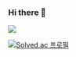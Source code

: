 ### Hi there 👋
<img src="https://img.shields.io/badge/tistory-#000000?style=for-the-badge&logo=tistory&logoColor=white">


[![Solved.ac
프로필](http://mazassumnida.wtf/api/v2/generate_badge?boj=leejoonh8406)](https://solved.ac/leejoonh8406)



<!--
**dlwnsgud8406/dlwnsgud8406** is a ✨ _special_ ✨ repository because its `README.md` (this file) appears on your GitHub profile.

Here are some ideas to get you started:

- 🔭 I’m currently working on ...
- 🌱 I’m currently learning ...
- 👯 I’m looking to collaborate on ...
- 🤔 I’m looking for help with ...
- 💬 Ask me about ...
- 📫 How to reach me: ...
- 😄 Pronouns: ...
- ⚡ Fun fact: ...
-->
